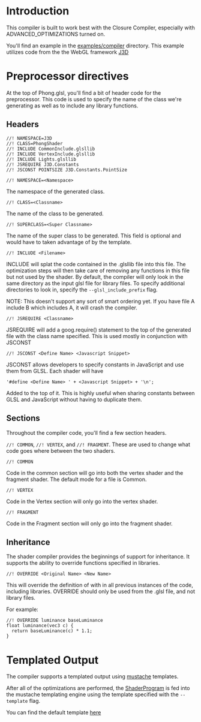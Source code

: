 # Introduction #

This compiler is built to work best with the Closure Compiler, especially with ADVANCED\_OPTIMIZATIONS turned on.

You'll find an example in the [examples/compiler](https://code.google.com/p/glsl-unit/source/browse/#git%2Fexample%2Fcompiler) directory.  This example utilizes code from the the WebGL framework [J3D](https://github.com/drojdjou/J3D/)

# Preprocessor directives #

At the top of Phong.glsl, you'll find a bit of header code for the preprocessor.  This code is used to specify the name of the class we're generating as well as to include any library functions.

## Headers ##
```
//! NAMESPACE=J3D
//! CLASS=PhongShader
//! INCLUDE CommonInclude.glsllib
//! INCLUDE VertexInclude.glsllib
//! INCLUDE Lights.glsllib
//! JSREQUIRE J3D.Constants
//! JSCONST POINTSIZE J3D.Constants.PointSize
```

```
//! NAMESPACE=<Namespace>
```

The namespace of the generated class.

```
//! CLASS=<Classname>
```

The name of the class to be generated.

```
//! SUPERCLASS=<Super Classname>
```

The name of the super class to be generated.  This field is optional and would have to taken advantage of by the template.

```
//! INCLUDE <Filename>
```

INCLUDE will splat the code contained in the .glsllib file into this file.  The optimization steps will then take care of removing any functions in this file but not used by the shader.  By default, the compiler will only look in the same directory as the input glsl file for library files.  To specify additional directories to look in, specify the `--glsl_include_prefix` flag.

NOTE:  This doesn't support any sort of smart ordering yet.  If you have file A include B which includes A, it will crash the compiler.

```
//! JSREQUIRE <Classname>
```

JSREQUIRE will add a goog.require() statement to the top of the generated file with the class name specified.  This is used mostly in conjunction with JSCONST

```
//! JSCONST <Define Name> <Javascript Snippet>
```

JSCONST allows developers to specify constants in JavaScript and use them from GLSL.  Each shader will have

```
'#define <Define Name> ' + <Javascript Snippet> + '\n';
```

Added to the top of it.  This is highly useful when sharing constants between GLSL and JavaScript without having to duplicate them.

## Sections ##

Throughout the compiler code, you'll find a few section headers.

`//! COMMON`, `//! VERTEX`, and `//! FRAGMENT`.  These are used to change what code goes where between the two shaders.

```
//! COMMON
```
Code in the common section will go into both the vertex shader and the fragment shader.  The default mode for a file is Common.

```
//! VERTEX
```
Code in the Vertex section will only go into the vertex shader.

```
//! FRAGMENT
```
Code in the Fragment section will only go into the fragment shader.

## Inheritance ##

The shader compiler provides the beginnings of support for inheritance.  It supports the ability to override functions specified in libraries.

```
//! OVERRIDE <Original Name> <New Name>
```

This will override the definition of <Original Name> with <New Name> in all previous instances of the code, including libraries.  OVERRIDE should only be used from the .glsl file, and not library files.

For example:

```
//! OVERRIDE luminance baseLuminance 
float luminance(vec3 c) {
  return baseLuminance(c) * 1.1;
}
```

# Templated Output #

The compiler supports a templated output using [mustache](http://mustache.github.com/) templates.

After all of the optimizations are performed, the
[ShaderProgram](http://code.google.com/p/glsl-unit/source/browse/compiler/shader_program.js) is fed into the mustache templating engine using the template specified with the `--template` flag.

You can find the default template [here](http://code.google.com/p/glsl-unit/source/browse/compiler/shader.mustache)